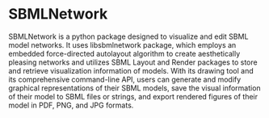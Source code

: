 # SBMLNetwork

SBMLNetwork is a python package designed to visualize and edit SBML model networks. It uses libsbmlnetwork package, which employs an embedded force-directed autolayout algorithm to create aesthetically pleasing networks and utilizes SBML Layout and Render packages to store and retrieve visualization information of models. With its drawing tool and its comprehensive command-line API, users can generate and modify graphical representations of their SBML models, save the visual information of their model to SBML files or strings, and export rendered figures of their model in PDF, PNG, and JPG formats.


